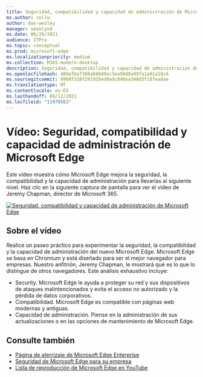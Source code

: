 ```yaml
---
title: Seguridad, compatibilidad y capacidad de administración de Microsoft Edge
ms.author: collw
author: dan-wesley
manager: seanlynd
ms.date: 06/29/2021
audience: ITPro
ms.topic: conceptual
ms.prod: microsoft-edge
ms.localizationpriority: medium
ms.collection: M365-modern-desktop
description: Seguridad, compatibilidad y capacidad de administración de Microsoft Edge
ms.openlocfilehash: 480efbef308a68849ec3ea99d8a097a1a01a18c6
ms.sourcegitcommit: 8968f3107291935ed9adc84bba348d5f187eadae
ms.translationtype: MT
ms.contentlocale: es-ES
ms.lasthandoff: 09/12/2021
ms.locfileid: "11979563"
---
```

# <a name="video-microsoft-edge-security-compatibility-and-manageability"></a>Vídeo: Seguridad, compatibilidad y capacidad de administración de Microsoft Edge

Este vídeo muestra cómo Microsoft Edge mejora la seguridad, la compatibilidad y la capacidad de administración para llevarlas al siguiente nivel. Haz clic en la siguiente captura de pantalla para ver el vídeo de Jeremy Chapman, director de Microsoft 365.

[![Seguridad, compatibilidad y capacidad de administración de Microsoft Edge](media/microsoft-edge-video-security-compatibility-manageability/0.png)](http://www.youtube.com/watch?v=uMmh_gNaM4I "Microsoft Edge security, compatibility, and manageability")

## <a name="about-the-video"></a>Sobre el vídeo

Realice un paseo práctico para experimentar la seguridad, la compatibilidad y la capacidad de administración del nuevo Microsoft Edge. Microsoft Edge se basa en Chromium y está diseñado para ser el mejor navegador para empresas. Nuestro anfitrión, Jeremy Chapman, le mostrará qué es lo que lo distingue de otros navegadores. Este análisis exhaustivo incluye:

- Security. Microsoft Edge le ayuda a proteger su red y sus dispositivos de ataques malintencionados y evita el acceso no autorizado y la pérdida de datos corporativos.
- Compatibilidad. Microsoft Edge es compatible con páginas web modernas y antiguas.
- Capacidad de administración. Piense en la administración de sus actualizaciones o en las opciones de mantenimiento de Microsoft Edge.

## <a name="see-also"></a>Consulte también

- [Página de aterrizaje de Microsoft Edge Enterprise](https://aka.ms/EdgeEnterprise)
- [Seguridad de Microsoft Edge para su empresa](ms-edge-security-for-business.md)
- [Lista de reproducción de Microsoft Edge en YouTube](https://www.youtube.com/playlist?list=PLXtHYVsvn_b-uXh1tMeYpT-0iD8tD3tFy)